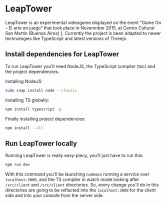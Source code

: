 # LeapTower
LeapTower is an experimental videogame displayed on the event “Game On – El arte en juego” that took place in Novenmber 2015, at Centro Cultural San Martín (Buenos Aires) [1](http://fedemarino.com.ar/projects/leap-tower/).
Currently the project is been adapted to newer technologies like TypeScript and latest versions of Threejs.

## Install dependencies for LeapTower
To run LeapTower you'll need NodeJS, the TypeScript compiler (tsc) and the project dependencies.

Installing NodeJS:
```bash
sudo snap install node --classic
```

Installing TS globally:
```bash
npm install typescript -g
```

Finally installing project dependencies:
```bash
npm install --all
```

## Run LeapTower locally
Running LeapTower is really easy-piecy, you'll just have to run this:
```bash
npm run dev
```
With this command you'll be launching `nodemon` running a service over `localhost:3000`, and the TS compiler in watch mode looking after `/src/client` and `/src/client` directories. So, every change you'll do in this directories are going to be reflected into the `localhost:3000` for the client side and into your console from the server side.
